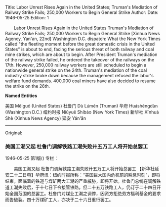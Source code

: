 Title: Labor Unrest Rises Again in the United States; Truman's Mediation of Railway Strike Fails; 250,000 Workers to Begin General Strike
Author:
Date: 1946-05-25
Edition: 1

　　Labor Unrest Rises Again in the United States
    Truman's Mediation of Railway Strike Fails; 250,000 Workers to Begin General Strike
    [Xinhua News Agency, Yan'an, 22nd] Washington D.C. dispatch: What the New York Times called "the fleeting moment before the great domestic crisis in the United States" is about to end, facing the serious threat of both railway and coal mine strikes, which are about to begin. After President Truman's mediation of the railway strike failed, he ordered the takeover of the railways on the 17th. However, 250,000 railway workers are still scheduled to begin a nationwide general strike on the 24th. Truman's mediation of the coal industry strike broke down because the management refused the labor's welfare fund demands. 400,000 coal miners have also decided to resume the strike on the 26th.



**Named Entities**


美国  Měiguó (United States)
杜鲁门 Dù Lúmén (Truman)
华府  Huáshèngdùn (Washington D.C.)
纽约时报  Niǔyuē Shíbào (New York Times)
新华社  Xīnhuá Shè (Xinhua News Agency)
延安  Yán'ān



<hr /> 

Original: 


### 美国工潮又起  杜鲁门调解铁路工潮失败廾五万工人将开始总罢工

1946-05-25
第1版()
专栏：

　　美国工潮又起
    杜鲁门调解铁路工潮失败廾五万工人将开始总罢工
    【新华社延安二十二日电】华府讯：纽约时报所称：“美国巨大国内危机前的瞬息时刻”，即将结束，面临着的铁道与煤矿两大工潮的严重威胁，即将开始。杜鲁门总统在调解铁道工潮失败后，于十七日下令接管铁路。但二十五万铁路工人，仍订于二十四日开始全国范围的总罢工。杜鲁门对煤业工潮之调停，因资方拒绝劳方福利基金的要求而告破裂。四十万煤矿工人，亦决于二十六日重行罢工。
